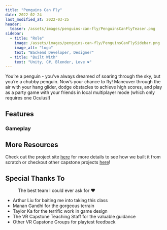```yaml
---
title: "Penguins Can Fly"
date: 2022-02-24
last_modified_at: 2022-03-25
header:
  teaser: /assets/images/penguins-can-fly/PenguinsCanFlyTeaser.png
sidebar:
  - title: "Role"
    image: /assets/images/penguins-can-fly/PenguinsCanFlySidebar.png
    image_alt: "logo"
    text: "Backend Developer, Designer"
  - title: "Built With"
    text: "Unity, C#, Blender, Love ❤️"    
---
```


You’re a penguin - you’ve always dreamed of soaring through the sky, but you’re a chubby penguin. Now’s your chance to fly! Maneuver through the air with your hang glider, dodge obstacles to achieve high scores, and play as a party game with your friends in local multiplayer mode (which only requires one Oculus!)

## Features

### Gameplay
<!-- - Realistic Glider Physics

- Interactive Launch Sequence
- Realistic Glider Physics
- Tutorials
- Homely Artic Village
- Lively Music
- Grabbable Fish
- Infinite Terrain Generation
- Different Terrains
- Cute Penguins

{% include gallery caption="This is a sample gallery to go along with this case study." %} -->

## More Resources

Check out the project site [here][penguins-can-fly-site] for more details
to see how we built it from scratch
or checkout other capstone projects [here][capstone-site]!


## Special Thanks To
<figure style="width: 50%" class="align-right">
  <img src="{{ site.url }}{{ site.baseurl }}/assets/images/penguins-can-fly/team.jpg" alt="">
  <figcaption>The best team I could ever ask for ❤️</figcaption>
</figure>

- Arthur Liu for baiting me into taking this class
- Manan Gandhi for the gorgeous terrain
- Taylor Ka for the terrific work in game design
- The VR Capstone Teaching Staff for the valuable guidance
- Other VR Capstone Groups for playtest feedback

[penguins-can-fly-site]: https://uwrealitylab.github.io/xrcapstone22wi-team3/
[capstone-site]: https://courses.cs.washington.edu/courses/cse481v/22wi/demo-day/
